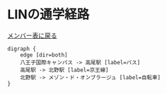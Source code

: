 # LINの通学経路

[メンバー表に戻る](member.md#メンバー表)

```graphviz
digraph {
    edge [dir=both]
    八王子国際キャンパス -> 高尾駅 [label=バス]
    高尾駅 -> 北野駅 [label=京王線]
    北野駅 -> メゾン・ド・オンブラージュ [label=自転車]
}
```
